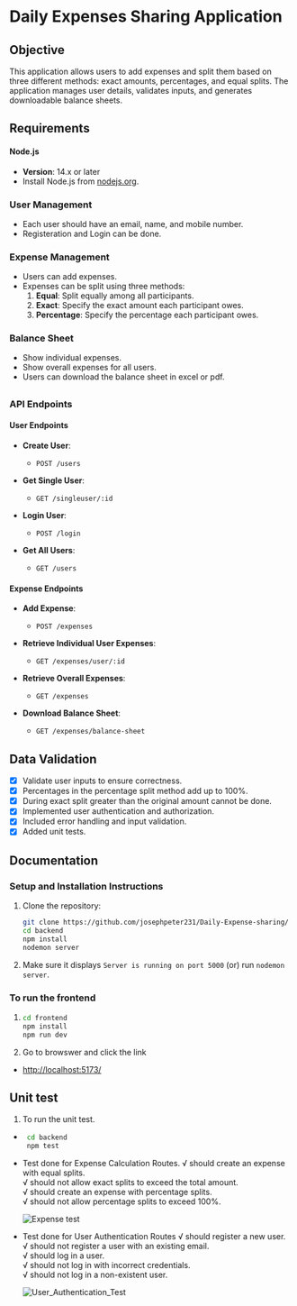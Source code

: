 # Daily Expenses Sharing Application

## Objective

This application allows users to add expenses and split them based on three different methods: exact amounts, percentages, and equal splits. The application manages user details, validates inputs, and generates downloadable balance sheets.

## Requirements
#### Node.js
- **Version**: 14.x or later
- Install Node.js from [nodejs.org](https://nodejs.org/).

### User Management
- Each user should have an email, name, and mobile number.
- Registeration and Login can be done.

### Expense Management
- Users can add expenses.
- Expenses can be split using three methods:
  1. **Equal**: Split equally among all participants.
  2. **Exact**: Specify the exact amount each participant owes.
  3. **Percentage**: Specify the percentage each participant owes.


### Balance Sheet
- Show individual expenses.
- Show overall expenses for all users.
- Users can download the balance sheet in excel or pdf.

## 

### API Endpoints

#### User Endpoints
- **Create User**: 
  - `POST /users`
  
- **Get Single User**: 
  - `GET /singleuser/:id`

- **Login User**: 
  - `POST /login`

- **Get All Users**: 
  - `GET /users`

#### Expense Endpoints
- **Add Expense**: 
  - `POST /expenses`

- **Retrieve Individual User Expenses**: 
  - `GET /expenses/user/:id`

- **Retrieve Overall Expenses**: 
  - `GET /expenses`

- **Download Balance Sheet**: 
  - `GET /expenses/balance-sheet`

## Data Validation
- [x] Validate user inputs to ensure correctness.
- [x] Percentages in the percentage split method add up to 100%.
- [x] During exact split greater than the original amount cannot be done.
- [x] Implemented user authentication and authorization.
- [x] Included error handling and input validation.
- [x] Added unit tests.

## Documentation
### Setup and Installation Instructions

1. Clone the repository:
   ```bash
   git clone https://github.com/josephpeter231/Daily-Expense-sharing/
   cd backend
   npm install 
   nodemon server
2. Make sure it displays `Server is running on port 5000`
   (or) run `nodemon server`.

### To run the frontend 

1. ```bash
   cd frontend
   npm install 
   npm run dev 

2. Go to browswer and click the link
 - [http://localhost:5173/](http://localhost:5173/)

## Unit test
1. To run the unit test.
  - ```bash
     cd backend
     npm test
    
  - Test done for Expense Calculation Routes.
    √ should create an expense with equal splits.                                                           
    √ should not allow exact splits to exceed the total amount.                                         
    √ should create an expense with percentage splits.                                                 
    √ should not allow percentage splits to exceed 100%.    

    ![Expense test](screenshots/expense_route_test.png)


  - Test done for User Authentication Routes
    √ should register a new user.                                                                          
    √ should not register a user with an existing email.                                                   
    √ should log in a user.                                                                               
    √ should not log in with incorrect credentials.                                                       
    √ should not log in a non-existent user.

    ![User_Authentication_Test](screenshots/Login%20Route%20Test.png)
   
